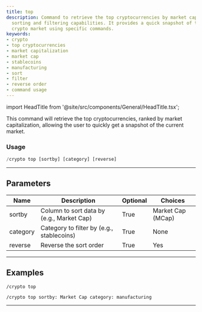 ```yaml
---
title: top
description: Command to retrieve the top cryptocurrencies by market cap, with optional
  sorting and filtering capabilities. It provides a quick snapshot of the current
  crypto market using specific commands.
keywords:
- crypto
- top cryptocurrencies
- market capitalization
- market cap
- stablecoins
- manufacturing
- sort
- filter
- reverse order
- command usage
---
```


import HeadTitle from '@site/src/components/General/HeadTitle.tsx';

<HeadTitle title="top - Crypto - Discord - Reference | OpenBB Bot Docs" />

This command will retrieve the top cryptocurrencies, ranked by market capitalization, allowing the user to quickly get a snapshot of the current market.

### Usage

```python wordwrap
/crypto top [sortby] [category] [reverse]
```

---

## Parameters

| Name | Description | Optional | Choices |
| ---- | ----------- | -------- | ------- |
| sortby | Column to sort data by (e.g., Market Cap) | True | Market Cap (MCap) |
| category | Category to filter by (e.g., stablecoins) | True | None |
| reverse | Reverse the sort order | True | Yes |


---

## Examples

```
/crypto top
```

```
/crypto top sortby: Market Cap category: manufacturing
```
---
